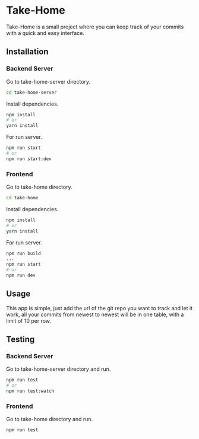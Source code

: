 # Take-Home

Take-Home is a small project where you can keep track of your commits with a quick and easy interface.

## Installation
### Backend Server
Go to take-home-server directory.
```bash
cd take-home-server
```
Install dependencies.
```bash
npm install
# or 
yarn install
```
For run server.
```bash
npm run start
# or 
npm run start:dev
```
### Frontend
Go to take-home directory.
```bash
cd take-home
```
Install dependencies.
```bash
npm install
# or 
yarn install
```
For run server.
```bash
npm run build
...
npm run start
# or 
npm run dev
```

## Usage
This app is simple, just add the url of the git repo you want to track and let it work, all your commits from newest to newest will be in one table, with a limit of 10 per row.

## Testing
### Backend Server
Go to take-home-server directory and run.
```bash
npm run test
# or 
npm run test:watch
```
### Frontend
Go to take-home directory and run.
```bash
npm run test
```
